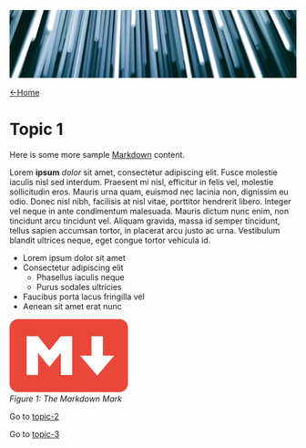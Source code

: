 ![](images/christopher-burns-Kj2SaNHG-hg-unsplash-cropped.jpg ':class=header-image-full-width')

[←Home](home.md)

# Topic 1

Here is some more sample [Markdown](https://en.wikipedia.org/wiki/Markdown) content.

Lorem **ipsum** _dolor_ sit amet, consectetur adipiscing elit. Fusce molestie iaculis nisl sed interdum. Praesent mi nisl, efficitur in felis vel, molestie sollicitudin eros. Mauris urna quam, euismod nec lacinia non, dignissim eu odio. Donec nisl nibh, facilisis at nisl vitae, porttitor hendrerit libero. Integer vel neque in ante condimentum malesuada. Mauris dictum nunc enim, non tincidunt arcu tincidunt vel. Aliquam gravida, massa id semper tincidunt, tellus sapien accumsan tortor, in placerat arcu justo ac urna. Vestibulum blandit ultrices neque, eget congue tortor vehicula id.

- Lorem ipsum dolor sit amet
- Consectetur adipiscing elit
  - Phasellus iaculis neque
  - Purus sodales ultricies
- Faucibus porta lacus fringilla vel
- Aenean sit amet erat nunc

![The Markdown Mark](images/markdown-red.png)  
_Figure 1: The Markdown Mark_  

Go to [topic-2](topic-2.md)

Go to [topic-3](topic-3.md)